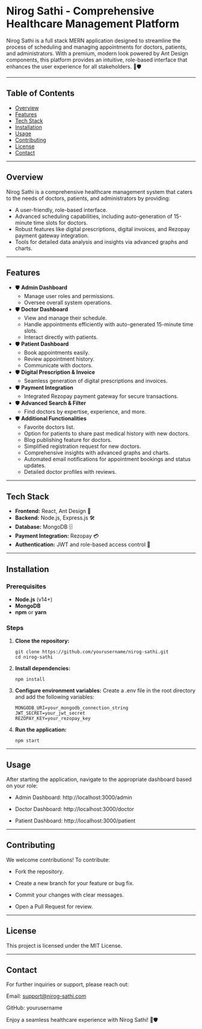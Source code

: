 # Nirog Sathi - Comprehensive Healthcare Management Platform

Nirog Sathi is a full stack MERN application designed to streamline the process of scheduling and managing appointments for doctors, patients, and administrators. With a premium, modern look powered by Ant Design components, this platform provides an intuitive, role-based interface that enhances the user experience for all stakeholders. 🚀🛡

---

## Table of Contents
- [Overview](#overview)
- [Features](#features)
- [Tech Stack](#tech-stack)
- [Installation](#installation)
- [Usage](#usage)
- [Contributing](#contributing)
- [License](#license)
- [Contact](#contact)

---

## Overview
Nirog Sathi is a comprehensive healthcare management system that caters to the needs of doctors, patients, and administrators by providing:
- A user-friendly, role-based interface.
- Advanced scheduling capabilities, including auto-generation of 15-minute time slots for doctors.
- Robust features like digital prescriptions, digital invoices, and Rezopay payment gateway integration.
- Tools for detailed data analysis and insights via advanced graphs and charts.

---

## Features
- 🛡 **Admin Dashboard**
  - Manage user roles and permissions.
  - Oversee overall system operations.
- 🛡 **Doctor Dashboard**
  - View and manage their schedule.
  - Handle appointments efficiently with auto-generated 15-minute time slots.
  - Interact directly with patients.
- 🛡 **Patient Dashboard**
  - Book appointments easily.
  - Review appointment history.
  - Communicate with doctors.
- 🛡 **Digital Prescription & Invoice**
  - Seamless generation of digital prescriptions and invoices.
- 🛡 **Payment Integration**
  - Integrated Rezopay payment gateway for secure transactions.
- 🛡 **Advanced Search & Filter**
  - Find doctors by expertise, experience, and more.
- 🛡 **Additional Functionalities**
  - Favorite doctors list.
  - Option for patients to share past medical history with new doctors.
  - Blog publishing feature for doctors.
  - Simplified registration request for new doctors.
  - Comprehensive insights with advanced graphs and charts.
  - Automated email notifications for appointment bookings and status updates.
  - Detailed doctor profiles with reviews.

---

## Tech Stack
- **Frontend:** React, Ant Design 🎨
- **Backend:** Node.js, Express.js 🛠
- **Database:** MongoDB 🗄
- **Payment Integration:** Rezopay 💳
- **Authentication:** JWT and role-based access control 🔐

---

## Installation

### Prerequisites
- **Node.js** (v14+)
- **MongoDB**
- **npm** or **yarn**

### Steps
1. **Clone the repository:**

   ```
   git clone https://github.com/yourusername/nirog-sathi.git
   cd nirog-sathi
   ```

   
2. **Install dependencies:**

    ```
    npm install
    ```

3. **Configure environment variables:** Create a .env file in the root directory and add the following variables:

    ```
    MONGODB_URI=your_mongodb_connection_string
    JWT_SECRET=your_jwt_secret
    REZOPAY_KEY=your_rezopay_key
    ```


4. **Run the application:**

    ```
    npm start
    ```

---

## Usage

After starting the application, navigate to the appropriate dashboard based on your role:

  - Admin Dashboard: http://localhost:3000/admin

  - Doctor Dashboard: http://localhost:3000/doctor

  - Patient Dashboard: http://localhost:3000/patient

---

## Contributing

We welcome contributions! To contribute:

  - Fork the repository.

  - Create a new branch for your feature or bug fix.

  - Commit your changes with clear messages.

  - Open a Pull Request for review.

---

## License
This project is licensed under the MIT License.

---

## Contact
For further inquiries or support, please reach out:

Email: support@nirog-sathi.com

GitHub: yourusername

Enjoy a seamless healthcare experience with Nirog Sathi! 🚀🛡
